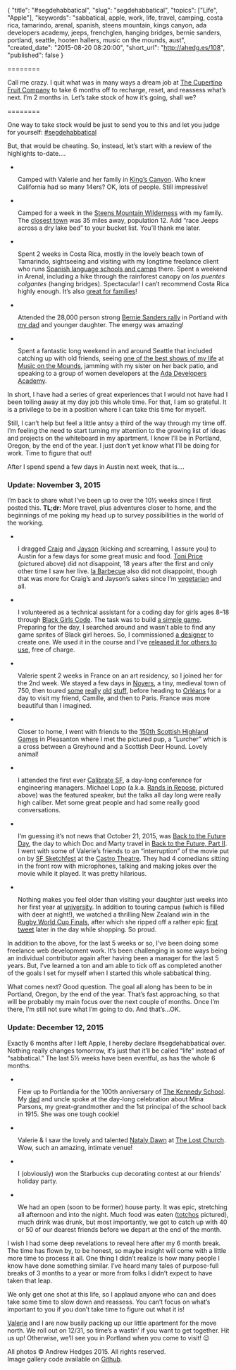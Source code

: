 {
  "title": "#segdehabbatical",
  "slug": "segdehabbatical",
  "topics": ["Life", "Apple"],
  "keywords": "sabbatical, apple, work, life, travel, camping, costa rica, tamarindo, arenal, spanish, steens mountain, kings canyon, ada developers academy, jeeps, frenchglen, hanging bridges, bernie sanders, portland, seattle, hooten hallers, music on the mounds, aust",
  "created_date": "2015-08-20 08:20:00",
  "short_url": "http://ahedg.es/108",
  "published": false
}

========

Call me crazy. I quit what was in many ways a dream job at <a href="http://www.apple.com/">The Cupertino Fruit Company</a> to take 6 months off to recharge, reset, and reassess what&#8217;s next. I&#8217;m 2 months in. Let&#8217;s take stock of how it&#8217;s going, shall we?

========

<p>One way to take stock would be just to send you to this and let you judge for yourself: <a href="https://instagram.com/explore/tags/segdehabbatical/">#segdehabbatical</a></p>
<p>But, that would be cheating. So, instead, let&#8217;s start with a review of the highlights to-date….</p>
<ul id="gallery-1" class="gallery">
	<li>
		<img src="/-/img/segdehabbatical/kings-canyon.jpg" alt="">
		<p>Camped with Valerie and her family in <a href="http://www.nps.gov/seki/">King&#8217;s Canyon</a>. Who knew California had so many 14ers? OK, lots of people. Still impressive!</p>
	</li>
	<li>
		<img src="/-/img/segdehabbatical/alvord-jeeps.jpg" alt="">
		<p>Camped for a week in the <a href="http://www.blm.gov/or/districts/burns/recreation/steens-mtn.php">Steens Mountain Wilderness</a> with my family. The <a href="https://en.wikipedia.org/wiki/Frenchglen,_Oregon">closest town</a> was 35 miles away, population 12. Add &#8220;race Jeeps across a dry lake bed&#8221; to your bucket list. You&#8217;ll thank me later.</p>
	</li>
	<li>
		<img src="/-/img/segdehabbatical/arenal-hanging-bridge.jpg" alt="">
		<p>Spent 2 weeks in Costa Rica, mostly in the lovely beach town of Tamarindo, sightseeing and visiting with my longtime freelance client who runs <a href="http://isls.com">Spanish language schools and camps</a> there. Spent a weekend in Arenal, including a hike through the rainforest canopy on <em>los puentes colgantes</em> (hanging bridges). Spectacular! I can&#8217;t recommend Costa Rica highly enough. It&#8217;s also <a href="https://medium.com/@dana_98871/5-reasons-costa-rica-is-a-great-destination-for-your-family-vacation-84da0af2b02b">great for families</a>!</p>
	</li>
	<li>
		<img src="/-/img/segdehabbatical/portland-bernie-rally.jpg" alt="">
		<p>Attended the 28,000 person strong <a href="http://www.politico.com/story/2015/08/bernie-sanders-rallies-2016-grassroots-support-121512.html" title="You can actually see me in this article's hero photo in my blue Bernie shirt in the bottom left if you know where to look!">Bernie Sanders rally</a> in Portland with <a href="http://david.hedges.name">my dad</a> and younger daughter. The energy was amazing!</p>
	</li>
	<li>
		<img src="/-/img/segdehabbatical/seattle-ferry.jpg" alt="">
		<p>Spent a fantastic long weekend in and around Seattle that included catching up with old friends, seeing <a href="http://www.thehootenhallers.com/">one of the best shows of my life</a> at <a href="http://musiconthemounds.com/">Music on the Mounds</a>, jamming with my sister on her back patio, and speaking to a group of women developers at the <a href="http://adadevelopersacademy.org/">Ada Developers Academy</a>.</p>
	</li>
</ul>
<p>In short, I have had a series of great experiences that I would not have had I been toiling away at my day job this whole time. For that, I am so grateful. It is a privilege to be in a position where I can take this time for myself.</p>
<p>Still, I can&#8217;t help but feel a little antsy a third of the way through my time off. I&#8217;m feeling the need to start turning my attention to the growing list of ideas and projects on the whiteboard in my apartment. I know I&#8217;ll be in Portland, Oregon, by the end of the year. I just don&#8217;t yet know what I&#8217;ll be doing for work. Time to figure that out!</p>
<p>After I spend spend a few days in Austin next week, that is….</p>

<h3>Update: November 3, 2015</h3>

<p>I&#8217;m back to share what I&#8217;ve been up to over the 10½ weeks since I first posted this. <strong>TL;dr:</strong> More travel, plus adventures closer to home, and the beginnings of me poking my head up to survey possibilities in the world of the working.</p>

<ul id="gallery-2" class="gallery">
	<li>
		<img src="/-/img/segdehabbatical/austin-toni-price.jpg" alt="">
		<p>I dragged <a href="https://twitter.com/craigalimo">Craig</a> and <a href="https://twitter.com/_jjphillips">Jayson</a> (kicking and screaming, I assure you) to Austin for a few days for some great music and food. <a href="http://toniprice.net/">Toni Price</a> (pictured above) did not disappoint, 18 years after the first and only other time I saw her live. <a href="http://www.labarbecue.com/">la Barbecue</a> also did not disappoint, though that was more for Craig&#8217;s and Jayson&#8217;s sakes since I&#8217;m <a href="https://instagram.com/p/624S27p5l_/">vegetarian</a> and all.</p>
	</li>
	<li>
		<img src="/-/img/segdehabbatical/oakland-bgc.jpg" alt="">
		<p>I volunteered as a technical assistant for a coding day for girls ages 8–18 through <a href="http://www.blackgirlscode.com/">Black Girls Code</a>. The task was to build <a href="http://segdeha.com/bgc/mygame/">a simple game</a>. Preparing for the day, I searched around and wasn&#8217;t able to find any game sprites of Black girl heroes. So, I commissioned <a href="http://musiamure.daportfolio.com/">a designer</a> to create one. We used it in the course and I&#8217;ve <a href="https://github.com/segdeha/black-girl-hero-game-sprite">released it for others to use</a>, free of charge.</p>
	</li>
	<li>
		<img src="/-/img/segdehabbatical/paris-eiffel-tower.jpg" alt="">
		<p>Valerie spent 2 weeks in France on an art residency, so I joined her for the 2nd week. We stayed a few days in <a href="https://instagram.com/p/7-mdKyp5t0/">Noyers</a>, a tiny, medieval town of 750, then toured <a href="https://instagram.com/p/8A3Mg7p5p3/">some</a> <a href="https://instagram.com/p/8BGA5pJ5lg/">really</a> <a href="https://instagram.com/p/8DbU-Op5vc/">old</a> <a href="https://instagram.com/p/8DspPmJ5u4/">stuff</a>, before heading to <a href="https://instagram.com/p/8GJ1PvJ5ve/">Orléans</a> for a day to visit my friend, Camille, and then to Paris. France was more beautiful than I imagined.</p>
	</li>
	<li>
		<img src="/-/img/segdehabbatical/sf-highland-games.jpg" alt="">
		<p>Closer to home, I went with friends to the <a href="http://www.thescottishgames.com/">150th Scottish Highland Games</a> in Pleasanton where I met the pictured pup, a &#8220;Lurcher&#8221; which is a cross between a Greyhound and a Scottish Deer Hound. Lovely animal!</p>
	</li>
	<li>
		<img src="/-/img/segdehabbatical/sf-calibrate.jpg" alt="">
		<p>I attended the first ever <a href="http://www.calibratesf.com/">Calibrate SF</a>, a day-long conference for engineering managers. Michael Lopp (a.k.a. <a href="http://randsinrepose.com/">Rands in Repose</a>, pictured above) was the featured speaker, but the talks all day long were really high caliber. Met some great people and had some really good conversations.</p>
	</li>
	<li>
		<img src="/-/img/segdehabbatical/sf-back-to-the-future-day.jpg" alt="">
		<p>I&#8217;m guessing it&#8217;s not news that October 21, 2015, was <a href="http://www.october212015.com/">Back to the Future Day</a>, the day to which Doc and Marty travel in <a href="http://www.imdb.com/title/tt0096874/">Back to the Future, Part II</a>. I went with some of Valerie&#8217;s friends to an &#8220;interruption&#8221; of the movie put on by <a href="http://sfsketchfest.com/">SF Sketchfest</a> at the <a href="http://www.castrotheatre.com/">Castro Theatre</a>. They had 4 comedians sitting in the front row with microphones, talking and making jokes over the movie while it played. It was pretty hilarious.</p>
	</li>
	<li>
		<img src="/-/img/segdehabbatical/ashland-horse.jpg" alt="">
		<p>Nothing makes you feel older than visiting your daughter just weeks into her first year at <a href="http://www.sou.edu">university</a>. In addition to touring campus (which is filled with deer at night!), we watched a thrilling New Zealand win in the <a href="http://www.rugbyworldcup.com/news/121138">Rugby World Cup Finals</a>, after which she ripped off a rather epic <a href="https://twitter.com/Alice_Gallifrey/status/660571088796016640">first tweet</a> later in the day while shopping. So proud.</p>
	</li>
</ul>

<p>In addition to the above, for the last 5 weeks or so, I&#8217;ve been doing some freelance web development work. It&#8217;s been challenging in some ways being an individual contributor again after having been a manager for the last 5 years. But, I&#8217;ve learned a ton and am able to tick off as completed another of the goals I set for myself when I started this whole sabbatical thing.</p>

<p>What comes next? Good question. The goal all along has been to be in Portland, Oregon, by the end of the year. That&#8217;s fast approaching, so that will be probably my main focus over the next couple of months. Once I&#8217;m there, I&#8217;m still not sure what I&#8217;m going to do. And that&#8217;s…OK.</p>

<h3>Update: December 12, 2015</h3>

<p>Exactly 6 months after I left Apple, I hereby declare #segdehabbatical over. Nothing really changes tomorrow, it&#8217;s just that it&#8217;ll be called &#8220;life&#8221; instead of &#8220;sabbatical.&#8221; The last 5½ weeks have been eventful, as has the whole 6 months.</p>

<ul id="gallery-3" class="gallery">
	<li>
		<img src="/-/img/segdehabbatical/portland-kennedy-school.jpg" alt="">
		<p>Flew up to Portlandia for the 100th anniversary of <a href="http://www.mcmenamins.com/KennedySchool">The Kennedy School</a>. My <a href="http://david.hedges.name/">dad</a> and uncle spoke at the day-long celebration about Mina Parsons, my great-grandmother and the 1st principal of the school back in 1915. She was one tough cookie!</p>
	</li>
	<li>
		<img src="/-/img/segdehabbatical/sf-lost-church-nataly-dawn.jpg" alt="">
		<p>Valerie & I saw the lovely and talented <a href="http://natalydawn.tumblr.com/">Nataly Dawn</a> at <a href="http://thelostchurch.com/">The Lost Church</a>. Wow, such an amazing, intimate venue!</p>
	</li>
	<li>
		<img src="/-/img/segdehabbatical/oakland-starbucks-cup.jpg" alt="">
		<p>I (obviously) won the Starbucks cup decorating contest at our friends&#8217; holiday party.</p>
	</li>
	<li>
		<img src="/-/img/segdehabbatical/burlingame-party-totchos.jpg" alt="">
		<p>We had an open (soon to be former) house party. It was epic, stretching all afternoon and into the night. Much food was eaten (<a href="http://lmgtfy.com/?q=totchos">totchos</a> pictured), much drink was drunk, but most importantly, we got to catch up with 40 or 50 of our dearest friends before we depart at the end of the month.</p>
	</li>
</ul>

<p>I wish I had some deep revelations to reveal here after my 6 month break. The time has flown by, to be honest, so maybe insight will come with a little more time to process it all. One thing I didn&#8217;t realize is how many people I know have done something similar. I&#8217;ve heard many tales of purpose-full breaks of 3 months to a year or more from folks I didn&#8217;t expect to have taken that leap.</p>

<p>We only get one shot at this life, so I applaud anyone who can and does take some time to slow down and reassess. You can&#8217;t focus on what&#8217;s important to you if you don&#8217;t take time to figure out what it is!</p>

<p><a href="http://valeriewitte.com">Valerie</a> and I are now busily packing up our little apartment for the move north. We roll out on 12/31, so time&#8217;s a wastin&#8217; if you want to get together. Hit us up! Otherwise, we&#8217;ll see you in Portland when you come to visit! 😉</p>

<p class="byline">
All photos © Andrew Hedges 2015. All rights reserved.<br>
Image gallery code available on <a href="https://github.com/segdeha/Gallery">Github</a>.</p>
<script defer>
var gallery1 = new Gallery({ selector : '#gallery-1' })
var gallery2 = new Gallery({ selector : '#gallery-2' })
var gallery3 = new Gallery({ selector : '#gallery-3' })
</script>
